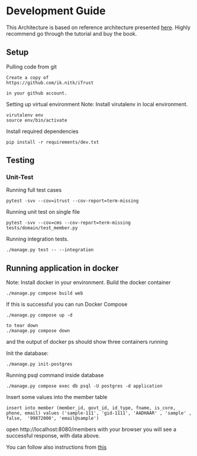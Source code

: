 # Development Guide

This Architecture is based on reference architecture presented [here](https://www.thedigitalcatbooks.com/pycabook-introduction/).
Highly recommend go through the tutorial and buy the book.


## Setup
Pulling code from git
````
Create a copy of
https://github.com/ik.nitk/iTrust

in your github account.
````

Setting up virtual environment
Note: Install virutalenv in local environment.
````
virutalenv env
source env/bin/activate
````
Install required dependencies
````
pip install -r requirements/dev.txt
````
## Testing
### Unit-Test
Running full test cases
````
pytest -svv --cov=itrust --cov-report=term-missing
````
Running unit test on single file
````
pytest -svv --cov=cms --cov-report=term-missing tests/domain/test_member.py
````

Running integration tests.
````
./manage.py test -- --integration
````

## Running application in docker
Note: Install docker in your environment.
Build the docker container
````
./manage.py compose build web
````
If this is successful you can run Docker Compose
````
./manage.py compose up -d

to tear down
./manage.py compose down
````
and the output of docker ps should show three containers running

Init the database:
````
./manage.py init-postgres
````
Running psql command inside database
````
./manage.py compose exec db psql -U postgres -d application
````

Insert some values into the member table
````
insert into member (member_id, govt_id, id_type, fname, is_core, phone, email) values ('sample-111', 'gid-1111', 'AADHAAR' , 'sample' , false,  '99872000', 'email@sample')
````
open http://localhost:8080/members with your browser you will see a successful response, with data above.

You can follow also instructions from [this](https://www.thedigitalcatbooks.com/pycabook-chapter-08/)






